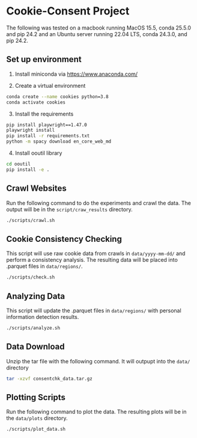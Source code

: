# Cookie-Consent Project

The following was tested on a macbook running MacOS 15.5, conda 25.5.0 and pip 24.2 and an Ubuntu server running 22.04 LTS, conda 24.3.0, and pip 24.2.

## Set up environment

1. Install miniconda via https://www.anaconda.com/

2. Create a virtual environment

```bash
conda create --name cookies python=3.8
conda activate cookies
```

3. Install the requirements

```bash
pip install playwright==1.47.0
playwright install
pip install -r requirements.txt
python -m spacy download en_core_web_md
```

4. Install ooutil library

```bash
cd ooutil
pip install -e .
```

## Crawl Websites

Run the following command to do the experiments and crawl the data. The output will be in the `script/craw_results` directory.

```bash
./scripts/crawl.sh
```

## Cookie Consistency Checking

This script will use raw cookie data from crawls in `data/yyyy-mm-dd/` and perform a consistency analysis. The resulting data will be placed into .parquet files in `data/regions/`.

```bash
./scripts/check.sh
```

## Analyzing Data

This script will update the .parquet files in `data/regions/` with personal information detection results.

```bash
./scripts/analyze.sh
```

## Data Download

Unzip the tar file with the following command. It will outpupt into the `data/` directory

```bash
tar -xzvf consentchk_data.tar.gz
```

## Plotting Scripts

Run the following command to plot the data. The resulting plots will be in the `data/plots` directory.

```bash
./scripts/plot_data.sh
```
